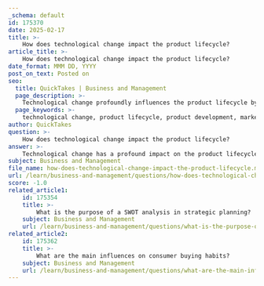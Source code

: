 ```yaml
---
_schema: default
id: 175370
date: 2025-02-17
title: >-
    How does technological change impact the product lifecycle?
article_title: >-
    How does technological change impact the product lifecycle?
date_format: MMM DD, YYYY
post_on_text: Posted on
seo:
  title: QuickTakes | Business and Management
  page_description: >-
    Technological change profoundly influences the product lifecycle by affecting stages from development to decline, accelerating innovation, altering market dynamics, and impacting consumer expectations.
  page_keywords: >-
    technological change, product lifecycle, product development, market introduction, growth stage, maturity stage, decline stage, obsolescence, competition, innovation, environmental impact, consumer expectations, buying habits, sustainability
author: QuickTakes
question: >-
    How does technological change impact the product lifecycle?
answer: >-
    Technological change has a profound impact on the product lifecycle, influencing each stage from research and development to decline. Here are several key ways in which technological advancements affect the product lifecycle:\n\n1. **Acceleration of Product Development**: Rapid technological advancements can shorten the research and development phase. Companies can leverage new technologies to innovate faster, leading to quicker product launches. For instance, the introduction of new materials or manufacturing processes can streamline production and reduce time-to-market.\n\n2. **Market Introduction and Growth Stages**: As new technologies emerge, they often create new markets or disrupt existing ones. For example, the rise of smartphones transformed the telecommunications industry, pushing traditional mobile phones into decline. This shift illustrates how technological change can propel products into the growth stage more rapidly, as seen with the smartphone's evolution from a niche product to a mainstream necessity.\n\n3. **Maturity and Saturation**: In the maturity stage, products may face increased competition due to technological advancements. As competitors introduce improved versions or entirely new products, the original product may struggle to maintain its market share. Companies must innovate or enhance their offerings to extend the product's lifecycle. For example, the Kindle e-reader has remained relevant through continuous updates and feature enhancements, despite the growing competition from tablets and smartphones.\n\n4. **Decline Stage and Obsolescence**: Technological change can lead to the rapid obsolescence of products. For instance, digital cameras and MP3 players saw a swift decline with the advent of smartphones, which integrated these functionalities. This highlights the need for companies to be vigilant and responsive to technological trends to avoid being left behind.\n\n5. **Environmental Impact Considerations**: Technological advancements also necessitate a reevaluation of the environmental impact of products throughout their lifecycle. As new technologies emerge, companies must consider how these changes affect sustainability and product design, leading to a shift in how products are assessed and marketed.\n\n6. **Consumer Expectations and Buying Habits**: Technological change influences consumer expectations, driving demand for more advanced features and functionalities. This shift can alter buying habits, as consumers may prioritize products that incorporate the latest technologies, thereby affecting the product lifecycle stages.\n\nIn summary, technological change significantly impacts the product lifecycle by accelerating development, influencing market dynamics, and necessitating continuous innovation. Companies must adapt to these changes to maintain competitive advantage and ensure the longevity of their products in the market.
subject: Business and Management
file_name: how-does-technological-change-impact-the-product-lifecycle.md
url: /learn/business-and-management/questions/how-does-technological-change-impact-the-product-lifecycle
score: -1.0
related_article1:
    id: 175354
    title: >-
        What is the purpose of a SWOT analysis in strategic planning?
    subject: Business and Management
    url: /learn/business-and-management/questions/what-is-the-purpose-of-a-swot-analysis-in-strategic-planning
related_article2:
    id: 175362
    title: >-
        What are the main influences on consumer buying habits?
    subject: Business and Management
    url: /learn/business-and-management/questions/what-are-the-main-influences-on-consumer-buying-habits
---
```


&nbsp;